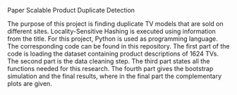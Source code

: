 Paper Scalable Product Duplicate Detection

The purpose of this project is finding duplicate TV models that are sold on different sites. Locality-Sensitive Hashing is executed using information from the title. For this project, Python is used as programming language. The corresponding code can be found in this repository. The first part of the code is loading the dataset containing product descriptions of 1624 TVs. The second part is the data cleaning step. The third part states all the functions needed for this research. The fourth part gives the bootstrap simulation and the final results, where in the final part the complementary plots are given.
